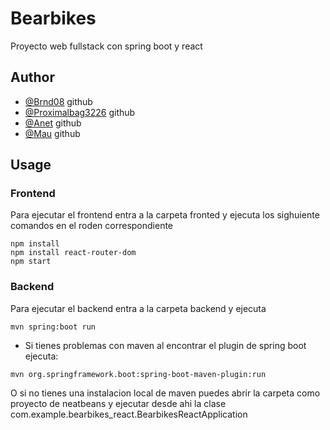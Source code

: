 # Bearbikes
Proyecto web fullstack con spring boot y react

## Author

- [@Brnd08](https://github.com/Brnd08) github
- [@Proximalbag3226](https://github.com/Proximalbag3226) github
- [@Anet](https://github.com/AnetQuiroz) github
- [@Mau](https://github.com/Mau439yt) github


## Usage
### Frontend
Para ejecutar el frontend entra a la carpeta fronted y ejecuta los sighuiente comandos en el roden correspondiente 
```
npm install
npm install react-router-dom
npm start
```

### Backend
Para ejecutar el backend entra a la carpeta backend y ejecuta 
```
mvn spring:boot run
```
* Si tienes problemas con maven al encontrar el plugin de spring boot ejecuta:
```
mvn org.springframework.boot:spring-boot-maven-plugin:run
```
O si no tienes una instalacion local de maven puedes abrir la carpeta como proyecto de neatbeans y ejecutar desde ahi la clase com.example.bearbikes_react.BearbikesReactApplication
